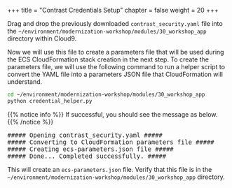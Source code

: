 +++
title = "Contrast Credentials Setup"
chapter = false
weight = 20
+++

Drag and drop the previously downloaded `contrast_security.yaml` file into the `~/environment/modernization-workshop/modules/30_workshop_app` directory within Cloud9.

Now we will use this file to create a parameters file that will be used during the ECS CloudFormation stack creation in the next step. To create the parameters file, we will use the following command to run a helper script to convert the YAML file into a parameters JSON file that CloudFormation will understand.

```bash
cd ~/environment/modernization-workshop/modules/30_workshop_app
python credential_helper.py
```

{{% notice info %}}
If successful, you should see the message as below.
{{% /notice %}}

<pre>
##### Opening contrast_security.yaml #####
##### Converting to CloudFormation parameters file #####
##### Creating ecs-parameters.json file #####
##### Done... Completed successfully. #####
</pre>

This will create an `ecs-parameters.json` file. Verify that this file is in the `~/environment/modernization-workshop/modules/30_workshop_app` directory.
